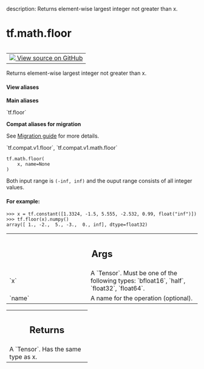 description: Returns element-wise largest integer not greater than x.

<div itemscope itemtype="http://developers.google.com/ReferenceObject">
<meta itemprop="name" content="tf.math.floor" />
<meta itemprop="path" content="Stable" />
</div>

# tf.math.floor

<!-- Insert buttons and diff -->

<table class="tfo-notebook-buttons tfo-api nocontent" align="left">
<td>
  <a target="_blank" href="https://github.com/tensorflow/tensorflow/blob/r2.4/tensorflow/python/ops/math_ops.py#L5040-L5062">
    <img src="https://www.tensorflow.org/images/GitHub-Mark-32px.png" />
    View source on GitHub
  </a>
</td>
</table>



Returns element-wise largest integer not greater than x.

<section class="expandable">
  <h4 class="showalways">View aliases</h4>
  <p>
<b>Main aliases</b>
<p>`tf.floor`</p>

<b>Compat aliases for migration</b>
<p>See
<a href="https://www.tensorflow.org/guide/migrate">Migration guide</a> for
more details.</p>
<p>`tf.compat.v1.floor`, `tf.compat.v1.math.floor`</p>
</p>
</section>

<pre class="devsite-click-to-copy prettyprint lang-py tfo-signature-link">
<code>tf.math.floor(
    x, name=None
)
</code></pre>



<!-- Placeholder for "Used in" -->

Both input range is `(-inf, inf)` and the
ouput range consists of all integer values.

#### For example:



```
>>> x = tf.constant([1.3324, -1.5, 5.555, -2.532, 0.99, float("inf")])
>>> tf.floor(x).numpy()
array([ 1., -2.,  5., -3.,  0., inf], dtype=float32)
```

<!-- Tabular view -->
 <table class="responsive fixed orange">
<colgroup><col width="214px"><col></colgroup>
<tr><th colspan="2"><h2 class="add-link">Args</h2></th></tr>

<tr>
<td>
`x`
</td>
<td>
A `Tensor`. Must be one of the following types: `bfloat16`, `half`,
`float32`, `float64`.
</td>
</tr><tr>
<td>
`name`
</td>
<td>
A name for the operation (optional).
</td>
</tr>
</table>



<!-- Tabular view -->
 <table class="responsive fixed orange">
<colgroup><col width="214px"><col></colgroup>
<tr><th colspan="2"><h2 class="add-link">Returns</h2></th></tr>
<tr class="alt">
<td colspan="2">
A `Tensor`. Has the same type as x.
</td>
</tr>

</table>


